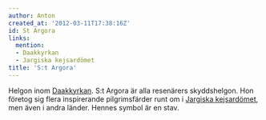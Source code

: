 ```yaml
---
author: Anton
created_at: '2012-03-11T17:38:16Z'
id: St Argora
links:
  mention:
  - Daakkyrkan
  - Jargiska kejsardömet
title: 'S:t Argora'
---
```


Helgon inom [Daakkyrkan]. S:t Argora är alla resenärers skyddshelgon. Hon företog sig flera
inspirerande pilgrimsfärder runt om i [Jargiska kejsardömet], men även i andra länder. Hennes symbol
är en stav.

  [Daakkyrkan]: Daakkyrkan
  [Jargiska kejsardömet]: Jargiska_kejsardömet

